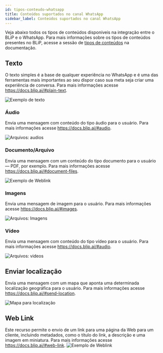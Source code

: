 ```yaml
---
id: tipos-conteudo-whatsapp
title: Conteúdos suportados no canal WhatsApp
sidebar_label: Conteúdos suportados no canal WhatsApp
---
```


Veja abaixo todos os tipos de conteúdos disponíveis na integração entre o BLiP e o WhatsApp. Para mais informações sobre os tipos de conteúdos presentes no BLiP, acesse a sessão de [tipos de conteúdos](https://docs.blip.ai/#content-types) na documentação.

## Texto

O texto simples é a base de qualquer experiência no WhatsApp e é uma das ferramentas mais importantes ao seu dispor caso sua meta seja criar uma experiência de conversa. Para mais informações acesse https://docs.blip.ai/#plain-text.

![Exemplo de texto](/img/channels/whatsapp/text.png)


### Áudio

Envia uma mensagem com conteúdo do tipo áudio para o usuário.  Para mais informações acesse https://docs.blip.ai/#audio.

![Arquivos: audios](/img/channels/whatsapp/audio.png )

### Documento/Arquivo

Envia uma mensagem com um conteúdo do tipo documento para o usuário — PDF, por exemplo. Para mais informações acesse https://docs.blip.ai/#document-files.

![Exemplo de Weblink](/img/channels/whatsapp/documents.png)

### Imagens

Envia uma mensagem de imagem para o usuário. Para mais informações acesse https://docs.blip.ai/#images.

![Arquivos: Imagens](/img/channels/whatsapp/imagem.png)

### Vídeo

Envia uma mensagem com conteúdo do tipo vídeo para o usuário. Para mais informações acesse https://docs.blip.ai/#audio.

![Arquivos: videos](/img/channels/whatsapp/video.png)

## Enviar localização

Envia uma mensagem com um mapa que aponta uma determinada localização geográfica para o usuário. Para mais informações acesse https://docs.blip.ai/#send-location. 

![Mapa para localização](/img/channels/whatsapp/location.png)


## Web Link

Este recurso permite o envio de um link para uma página da Web para um cliente, incluindo metadados, como o título do link, a descrição e uma imagem em miniatura. Para mais informações acesse https://docs.blip.ai/#web-link. 
![Exemplo de Weblink](/img/channels/whatsapp/weblink.png)
